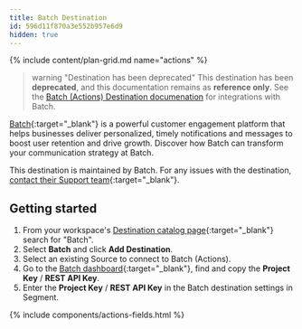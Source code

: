 ```yaml
---
title: Batch Destination
id: 596d11f870a3e552b957e6d9
hidden: true
---
```


{% include content/plan-grid.md name="actions" %}   

> warning "Destination has been deprecated"
> This destination has been **deprecated**, and this documentation remains as **reference only**.
> See the [Batch (Actions) Destination documenation](/docs/connections/destinations/catalog/actions-batch/#destination-settings) for integrations with Batch.

[Batch](https://batch.com/?utm_source=segmentio&utm_medium=docs&utm_campaign=partners){:target="_blank"} is a powerful customer engagement platform that helps businesses deliver personalized, timely notifications and messages to boost user retention and drive growth. Discover how Batch can transform your communication strategy at Batch.

This destination is maintained by Batch. For any issues with the destination, [contact their Support team](mailto:support@batch.com){:target="_blank"}.

## Getting started

1. From your workspace's [Destination catalog page](https://app.segment.com/goto-my-workspace/destinations/catalog){:target="_blank"} search for "Batch".
2. Select **Batch** and click **Add Destination**.
3. Select an existing Source to connect to Batch (Actions).
4. Go to the [Batch dashboard](https://dashboard.batch.com/){:target="_blank"}, find and copy the **Project Key** / **REST API Key**.
5. Enter the **Project Key** / **REST API Key** in the Batch destination settings in Segment.


{% include components/actions-fields.html %}

